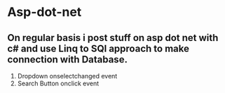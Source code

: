 # Asp-dot-net
## On regular basis i post stuff on asp dot net with c# and use Linq to SQl approach to make connection with Database.

1. Dropdown onselectchanged event
2. Search Button onclick event

